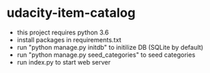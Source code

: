 # udacity-item-catalog


- this project requires python 3.6
- install packages in requirements.txt
- run "python manage.py initdb" to initilize DB (SQLite by default)
- run "python manage.py seed_categories" to seed categories
- run index.py to start web server
